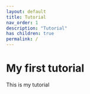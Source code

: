```yaml
---
layout: default
title: Tutorial
nav_order: 1
description: "Tutorial"
has children: true
permalink: /
---
```


# My first tutorial 
This is my tutorial